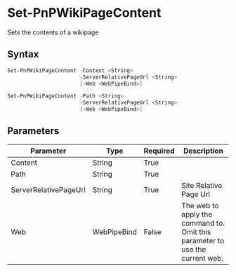 # Set-PnPWikiPageContent
Sets the contents of a wikipage
## Syntax
```powershell
Set-PnPWikiPageContent -Content <String>
                       -ServerRelativePageUrl <String>
                       [-Web <WebPipeBind>]
```


```powershell
Set-PnPWikiPageContent -Path <String>
                       -ServerRelativePageUrl <String>
                       [-Web <WebPipeBind>]
```


## Parameters
Parameter|Type|Required|Description
---------|----|--------|-----------
|Content|String|True||
|Path|String|True||
|ServerRelativePageUrl|String|True|Site Relative Page Url|
|Web|WebPipeBind|False|The web to apply the command to. Omit this parameter to use the current web.|
